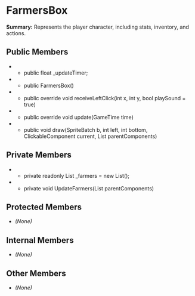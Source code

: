 # FarmersBox

**Summary:** Represents the player character, including stats, inventory, and actions.

## Public Members
- - public float _updateTimer;
- - public FarmersBox()
- - public override void receiveLeftClick(int x, int y, bool playSound = true)
- - public override void update(GameTime time)
- - public void draw(SpriteBatch b, int left, int bottom, ClickableComponent current, List<ClickableComponent> parentComponents)

## Private Members
- - private readonly List<Farmer> _farmers = new List<Farmer>();
- - private void UpdateFarmers(List<ClickableComponent> parentComponents)

## Protected Members
- *(None)*

## Internal Members
- *(None)*

## Other Members
- *(None)*
